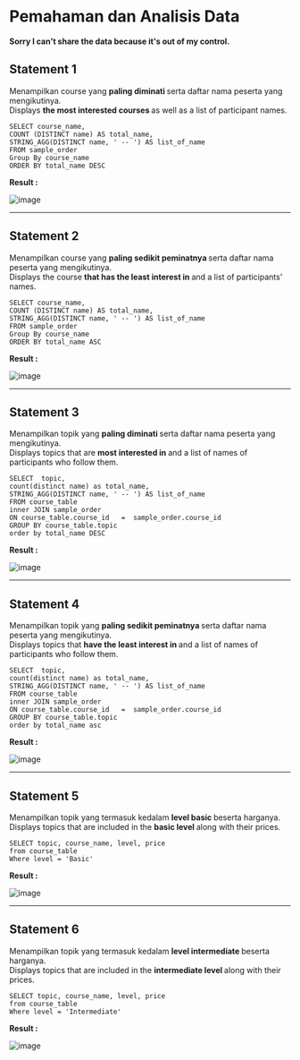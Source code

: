 # Pemahaman dan Analisis Data
<strong> Sorry I can't share the data because it's out of my control. </strong>

## Statement 1
Menampilkan course yang <strong> paling diminati </strong> serta daftar nama peserta yang mengikutinya. <br> 
Displays <strong> the most interested courses </strong> as well as a list of participant names.

 ``` 
SELECT course_name,
COUNT (DISTINCT name) AS total_name,
STRING_AGG(DISTINCT name, ' -- ') AS list_of_name
FROM sample_order
Group By course_name
ORDER BY total_name DESC 
```

<strong> Result : </strong>

![image](https://user-images.githubusercontent.com/112471006/200600286-6752cce0-56c5-4e63-a6a5-f06c00a689ec.png)

---

## Statement 2
Menampilkan course yang <strong> paling sedikit peminatnya </strong> serta daftar nama peserta yang mengikutinya. <br> 
Displays the course <strong> that  has the least interest in </strong> and a list of participants' names.

```
SELECT course_name,
COUNT (DISTINCT name) AS total_name,
STRING_AGG(DISTINCT name, ' -- ') AS list_of_name
FROM sample_order
Group By course_name
ORDER BY total_name ASC
```

<strong> Result : </strong>

![image](https://user-images.githubusercontent.com/112471006/200600186-c687fe9d-d208-426f-a4c8-76e5839c8c13.png)

---

## Statement 3
Menampilkan topik yang <strong> paling diminati </strong> serta daftar nama peserta yang mengikutinya. <br> 
Displays topics that are <strong> most interested in </strong> and a list of names of participants who follow them.

```
SELECT  topic,
count(distinct name) as total_name,
STRING_AGG(DISTINCT name, ' -- ') AS list_of_name
FROM course_table
inner JOIN sample_order
ON course_table.course_id   =  sample_order.course_id
GROUP BY course_table.topic
order by total_name DESC
```

<strong> Result : </strong>

![image](https://user-images.githubusercontent.com/112471006/200602638-70ea23b7-55ec-4eff-a24e-132eb0bddf21.png)

---

## Statement 4
Menampilkan topik yang <strong> paling sedikit peminatnya </strong> serta daftar nama peserta yang mengikutinya. <br> 
Displays topics that <strong> have the least interest in </strong> and a list of names of participants who follow them.

```
SELECT  topic,
count(distinct name) as total_name,
STRING_AGG(DISTINCT name, ' -- ') AS list_of_name
FROM course_table
inner JOIN sample_order
ON course_table.course_id   =  sample_order.course_id
GROUP BY course_table.topic
order by total_name asc
```

<strong> Result : </strong>

![image](https://user-images.githubusercontent.com/112471006/200602863-af32d9be-be79-4aa7-8221-b578368e6d16.png)

---

## Statement 5
Menampilkan topik yang termasuk kedalam <strong> level basic </strong>beserta harganya. <br> 
Displays topics that are included in the <strong> basic level </strong> along with their prices.

```
SELECT topic, course_name, level, price
from course_table
Where level = 'Basic'
```
<strong> Result : </strong>

![image](https://user-images.githubusercontent.com/112471006/200605715-13ed00f1-b398-47ae-a674-01182f9e3894.png)

---

## Statement 6
Menampilkan topik yang termasuk kedalam <strong> level intermediate </strong> beserta harganya. <br> 
Displays topics that are included in the <strong> intermediate level </strong> along with their prices.

```
SELECT topic, course_name, level, price
from course_table
Where level = 'Intermediate'
```

<strong> Result : </strong>

![image](https://user-images.githubusercontent.com/112471006/200608475-c2b088b0-c227-4f55-9901-c6afdf417c24.png)










